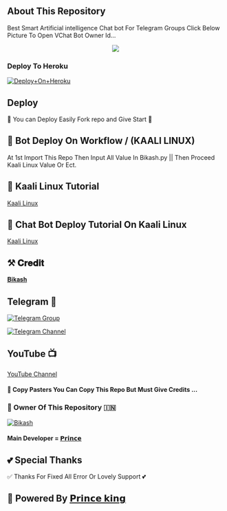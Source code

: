 ## About This Repository 
Best Smart Artificial intelligence Chat bot For Telegram Groups 
Click Below Picture To Open VChat Bot Owner Id...


<p align="center"><a href="https://t.me/BikashHalder"><img src="https://te.legra.ph/file/e30f5a295dd0ca45f0163.jpg"></a></p>



### Deploy To Heroku

[![Deploy+On+Heroku](https://www.herokucdn.com/deploy/button.svg)](https://dashboard.heroku.com/new?template=https://github.com/aryanbot05/BABY-CHAT-BOT-/import)


## Deploy
🌷 You can Deploy Easily Fork repo and Give Start 🌷

## 🥀 Bot Deploy On Workflow / (KAALI LINUX)
 At 1st Import This Repo Then Input All Value In Bikash.py || Then Proceed Kaali Linux Value Or Ect.

## 🥀 Kaali Linux Tutorial

[Kaali Linux](https://youtu.be/_nZT5lhcL8U)

## 🥀 Chat Bot Deploy Tutorial On Kaali Linux 

[Kaali Linux](https://youtu.be/fFRxAG1mCVU)

## ⚒️ 𝐂𝐫𝐞𝐝𝐢𝐭
[𝐁𝐢𝐤𝐚𝐬𝐡](https://t.me/Itz_prince_king)

## Telegram 🏪

[![Telegram Group](https://img.shields.io/badge/Telegram-Group-brightgreen)](https://t.me/BGT_Chat)

[![Telegram Channel](https://img.shields.io/badge/Telegram-Channel-brightgreen)](https://t.me/Bikashgadgetstech)

## YouTube 📺

[YouTube Channel](https://youtube.com/channel/UCUkj6FFzdsOO5acUXVOEECg)


#### 🥺 Copy Pasters You Can Copy This Repo But Must Give Credits ...

### 🌷 Owner Of This Repository 🇮🇳
[![Bikash ](https://te.legra.ph/file/840fed0100164af249bb8.jpg)](https://t.me/BikashHalder)


#### Main Developer = [𝗣𝗿𝗶𝗻𝗰𝗲](https://t.me/Itz_prince_king)

## 💕 Special Thanks

✅  Thanks For Fixed All Error Or Lovely Support 💕


## 🥀 Powered By [𝗣𝗿𝗶𝗻𝗰𝗲 𝗸𝗶𝗻𝗴 ](https://t.me/Itz_prince_king)
